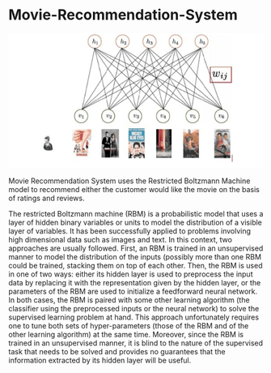 # Movie-Recommendation-System

<p align = 'center' height ='500px' weidth ='200'>
<img src ='https://github.com/Abhishekkakati101/Movie-Recommendation-System/blob/main/Assets/boltz.PNG'>
</p>

Movie Recommendation System uses the Restricted Boltzmann Machine model to recommend either the customer would like the movie on the basis of ratings and reviews.



The restricted Boltzmann machine (RBM) is a probabilistic model that uses a layer of hidden binary
variables or units to model the distribution of a visible layer of variables. It has been successfully applied to problems involving high dimensional data such as images and text. In this context, two approaches are usually followed. First, an RBM is trained in an unsupervised manner to model the distribution of the inputs (possibly more than one RBM could be trained,
stacking them on top of each other. Then, the RBM is used in one of two
ways: either its hidden layer is used to preprocess the input data by replacing it with the representation given by the hidden layer, or the parameters of the RBM are used to initialize a feedforward
neural network. In both cases, the RBM is paired with some other learning algorithm (the classifier
using the preprocessed inputs or the neural network) to solve the supervised learning problem at
hand. This approach unfortunately requires one to tune both sets of hyper-parameters (those of the
RBM and of the other learning algorithm) at the same time. Moreover, since the RBM is trained in
an unsupervised manner, it is blind to the nature of the supervised task that needs to be solved and
provides no guarantees that the information extracted by its hidden layer will be useful.

